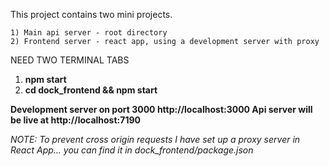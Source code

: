 This project contains two mini projects.

	1) Main api server - root directory
	2) Frontend server - react app, using a development server with proxy

NEED TWO TERMINAL TABS
1) **npm start**
2) **cd dock_frontend && npm start**

**Development server on port 3000
http://localhost:3000
Api server will be live at
http://localhost:7190**

*NOTE: 
To prevent cross origin requests I have set up a proxy server in React App... you can find it in dock_frontend/package.json*
